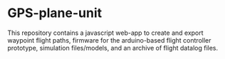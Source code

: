 # GPS-plane-unit
This repository contains a javascript web-app to create and export waypoint flight paths, firmware for the arduino-based flight controller prototype, simulation files/models, and an archive of flight datalog files.

